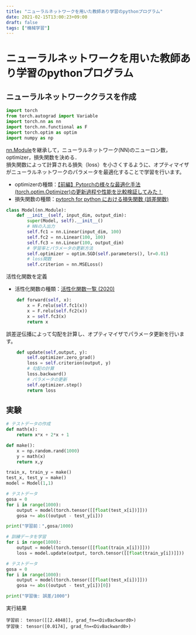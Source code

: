 ```yaml
---
title: "ニューラルネットワークを用いた教師あり学習のpythonプログラム"
date: 2021-02-15T13:00:23+09:00
draft: false
tags: ["機械学習"] 
---
```

<!--more-->
# ニューラルネットワークを用いた教師あり学習のpythonプログラム
## ニューラルネットワーククラスを作成
```python
import torch
from torch.autograd import Variable
import torch.nn as nn
import torch.nn.functional as F
import torch.optim as optim
import numpy as np
```
[nn.Module](https://pytorch.org/docs/stable/generated/torch.nn.Module.html)を継承して，ニューラルネットワーク(NN)のニューロン数，optimizer，損失関数を決める．    
損失関数によって計算される損失（loss）を小さくするように、オプティマイザがニューラルネットワークのパラメータを最適化することで学習を行います。  
- optimizerの種類：[【前編】Pytorchの様々な最適化手法(torch.optim.Optimizer)の更新過程や性能を比較検証してみた！](https://rightcode.co.jp/blog/information-technology/torch-optim-optimizer-compare-and-verify-update-process-and-performance-of-optimization-methods)  
- 損失関数の種類：[pytorch for python における損失関数 (誤差関数)](https://end0tknr.hateblo.jp/entry/20191012/1570854032)
```python
class Model(nn.Module):
    def __init__(self, input_dim, output_dim):
        super(Model, self).__init__()
        # NNの入出力
        self.fc1 = nn.Linear(input_dim, 100)
        self.fc2 = nn.Linear(100, 100)
        self.fc3 = nn.Linear(100, output_dim)
        # 学習率とパラメータの更新方法
        self.optimizer = optim.SGD(self.parameters(), lr=0.01)
        # loss関数
        self.criterion = nn.MSELoss()
```
活性化関数を定義  
- 活性化関数の種類：[活性化関数一覧 (2020)](https://qiita.com/kuroitu/items/73cd401afd463a78115a)
```python
    def forward(self, x):
        x = F.relu(self.fc1(x))
        x = F.relu(self.fc2(x))
        x = self.fc3(x)
        return x
```
誤差逆伝播によって勾配を計算し、オプティマイザでパラメータ更新を行います。
```python
    def update(self,output, y):
        self.optimizer.zero_grad()
        loss = self.criterion(output, y)
        # 勾配の計算
        loss.backward()
        # パラメータの更新
        self.optimizer.step()
        return loss
```
## 実験
```python
# テストデータの作成
def math(x):
    return x*x + 2*x + 1

def make():
    x = np.random.rand(1000)
    y = math(x)
    return x,y

train_x, train_y = make()
test_x, test_y = make()
model = Model(1,1)

# テストデータ
gosa = 0
for i in range(1000):
    output = model(torch.tensor([[float(test_x[i])]]))
    gosa += abs((output - test_y[i]))

print("学習前：",gosa/1000)

# 訓練データを学習
for i in range(1000):
    output = model(torch.tensor([[float(train_x[i])]]))
    loss = model.update(output, torch.tensor([[float(train_y[i])]]))

# テストデータ
gosa = 0
for i in range(1000):
    output = model(torch.tensor([[float(test_x[i])]]))
    gosa += abs((output - test_y[i])[0])

print("学習後: 誤差/1000")
```
実行結果

```
学習前： tensor([[2.4048]], grad_fn=<DivBackward0>)
学習後： tensor([0.0174], grad_fn=<DivBackward0>)
```
